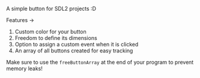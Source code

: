 A simple button for SDL2 projects :D

Features ->
1) Custom color for your button
2) Freedom to define its dimensions
3) Option to assign a custom event when it is clicked
4) An array of all buttons created for easy tracking

Make sure to use the ```freeButtonArray``` at the end of your program to prevent memory leaks!
